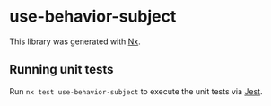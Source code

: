 # use-behavior-subject

This library was generated with [Nx](https://nx.dev).

## Running unit tests

Run `nx test use-behavior-subject` to execute the unit tests via [Jest](https://jestjs.io).
